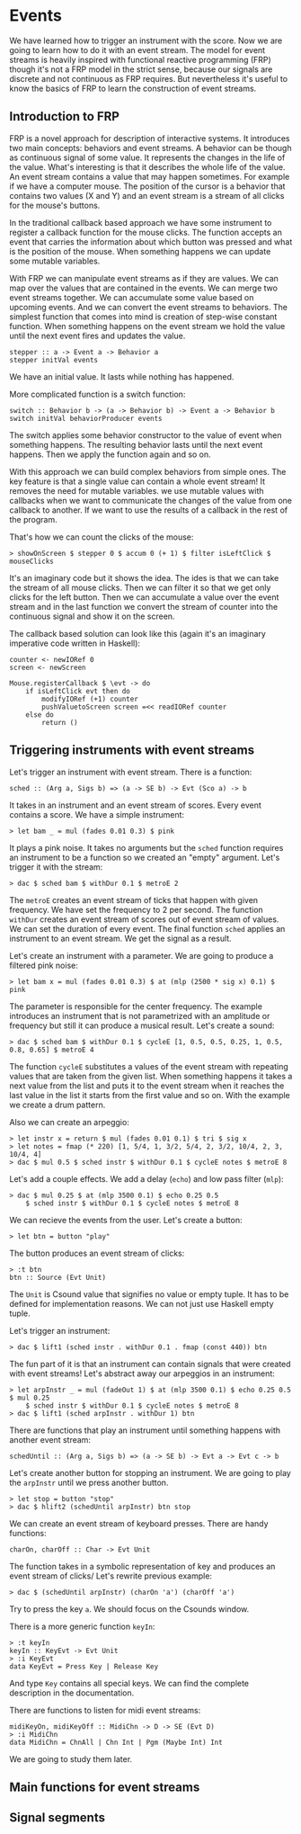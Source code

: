 
Events
=============================

We have learned how to trigger an instrument with the score.
Now we are going to learn how to do it with an event stream.
The model for event streams is heavily inspired with 
functional reactive programming (FRP) though it's not a FRP
model in the strict sense, because our signals are discrete
and not continuous as FRP requires. But nevertheless it's useful
to know the basics of FRP to learn the construction of event streams.

Introduction to FRP
------------------------------------

FRP is a novel approach for description of interactive systems.
It introduces two main concepts: behaviors and event streams. 
A behavior can be though as continuous signal of some value.
It represents the changes in the life of the value. 
What's interesting is that it describes the whole 
life of the value. An event stream contains a value
that may happen sometimes. For example if we have a computer mouse.
The position of the cursor is a behavior that contains two values 
(X and Y) and an event stream is a stream of all clicks
for the mouse's buttons.

In the traditional callback based approach we have
some instrument to register a callback function for the mouse clicks.
The function accepts an event that carries the information about
which button was pressed and what is the position of the mouse. 
When something happens we can update some mutable variables.

With FRP we can manipulate event streams as if they are values.
We can map over the values that are contained in the events.
We can merge two event streams together. We can accumulate
some value based on upcoming events. And we can convert the 
event streams to behaviors. The simplest function that
comes into mind is creation of step-wise constant function.
When something happens on the event stream we hold the value
until the next event fires and updates the value.

~~~
stepper :: a -> Event a -> Behavior a
stepper initVal events
~~~

We have an initial value. It lasts while nothing has happened.

More complicated function is a switch function:

~~~
switch :: Behavior b -> (a -> Behavior b) -> Event a -> Behavior b
switch initVal behaviorProducer events
~~~

The switch applies some behavior constructor to the value of event
when something happens. The resulting behavior lasts until
the next event happens. Then we apply the function again and so on.

With this approach we can build complex behaviors from simple ones.
The key feature is that a single value can contain a whole event stream!
It removes the need for mutable variables. we use mutable
values with callbacks when we want to communicate the changes of
the value from one callback to another. If we want to use the results of
a callback in the rest of the program. 

That's how we can count the clicks of the mouse:

~~~
> showOnScreen $ stepper 0 $ accum 0 (+ 1) $ filter isLeftClick $ mouseClicks
~~~

It's an imaginary code but it shows the idea. The ides is 
that we can take the stream of all mouse clicks. Then we can filter it
so that we get only clicks for the left button. Then we can accumulate
a value over the event stream and in the last function we convert
the stream of counter into the continuous signal and show it on the screen.

The callback based solution can look like this (again it's an imaginary imperative
code written in Haskell):

~~~
counter <- newIORef 0
screen <- newScreen

Mouse.registerCallback $ \evt -> do
    if isLeftClick evt then do
    	modifyIORef (+1) counter
    	pushValuetoScreen screen =<< readIORef counter
    else do
    	return ()
~~~

Triggering instruments with event streams
-----------------------------------

Let's trigger an instrument with event stream.
There is a function:

~~~
sched :: (Arg a, Sigs b) => (a -> SE b) -> Evt (Sco a) -> b
~~~

It takes in an instrument and an event stream of scores. 
Every event contains a score. We have a simple instrument:

~~~
> let bam _ = mul (fades 0.01 0.3) $ pink
~~~

It plays a pink noise. It takes no arguments but the
`sched` function requires an instrument to be a function
so we created an "empty" argument.
Let's trigger it with the stream:

~~~
> dac $ sched bam $ withDur 0.1 $ metroE 2
~~~

The `metroE` creates an event stream of ticks that
happen with given frequency. We have set the frequency to 2 
per second. The function `withDur` creates an event stream of scores 
out of event stream of values. We can set the duration of every event.
The final function `sched` applies an instrument to an event stream.
We get the signal as a result.

Let's create an instrument with a parameter. We are going
to produce a filtered pink noise:

~~~
> let bam x = mul (fades 0.01 0.3) $ at (mlp (2500 * sig x) 0.1) $ pink
~~~

The parameter is responsible for the center frequency. 
The example introduces an instrument that is not parametrized
with an amplitude or frequency but still it can produce
a musical result. Let's create a sound:

~~~
> dac $ sched bam $ withDur 0.1 $ cycleE [1, 0.5, 0.5, 0.25, 1, 0.5, 0.8, 0.65] $ metroE 4
~~~

The function `cycleE` substitutes a values of the event stream with 
repeating values that are taken from the given list. When something
happens it takes a next value from the list and puts it to the 
event stream when it reaches the last value in the list it starts 
from the first value and so on. With the example we create a drum pattern.

Also we can create an arpeggio:

~~~
> let instr x = return $ mul (fades 0.01 0.1) $ tri $ sig x
> let notes = fmap (* 220) [1, 5/4, 1, 3/2, 5/4, 2, 3/2, 10/4, 2, 3, 10/4, 4]
> dac $ mul 0.5 $ sched instr $ withDur 0.1 $ cycleE notes $ metroE 8
~~~

Let's add a couple effects. We add a delay (`echo`) and low pass filter (`mlp`):

~~~
> dac $ mul 0.25 $ at (mlp 3500 0.1) $ echo 0.25 0.5 
	$ sched instr $ withDur 0.1 $ cycleE notes $ metroE 8
~~~

We can recieve the events from the user. Let's create a button:

~~~
> let btn = button "play"
~~~

The button produces an event stream of clicks:

~~~	
> :t btn
btn :: Source (Evt Unit)
~~~

The `Unit` is Csound value that signifies no value or empty tuple.
It has to be defined for implementation reasons. We can not just use Haskell empty tuple.

Let's trigger an instrument:

~~~
> dac $ lift1 (sched instr . withDur 0.1 . fmap (const 440)) btn
~~~

The fun part of it is that an instrument can contain signals that were 
created with event streams! Let's abstract away our arpeggios in an instrument:

~~~
> let arpInstr _ = mul (fadeOut 1) $ at (mlp 3500 0.1) $ echo 0.25 0.5 $ mul 0.25 
	$ sched instr $ withDur 0.1 $ cycleE notes $ metroE 8
> dac $ lift1 (sched arpInstr . withDur 1) btn
~~~

There are functions that play an instrument until something happens 
with another event stream:

~~~
schedUntil :: (Arg a, Sigs b) => (a -> SE b) -> Evt a -> Evt c -> b
~~~

Let's create another button for stopping an instrument. 
We are going to play the `arpInstr` until we press another button.

~~~
> let stop = button "stop"
> dac $ hlift2 (schedUntil arpInstr) btn stop
~~~

We can create an event stream of keyboard presses. 
There are handy functions:

~~~
charOn, charOff :: Char -> Evt Unit
~~~

The function takes in a symbolic representation of key and produces
an event stream of clicks/ Let's rewrite previous example:

~~~
> dac $ (schedUntil arpInstr) (charOn 'a') (charOff 'a')
~~~

Try to press the key `a`. We should focus on the Csounds window.

There is a more generic function `keyIn`:

~~~
> :t keyIn
keyIn :: KeyEvt -> Evt Unit
> :i KeyEvt
data KeyEvt = Press Key | Release Key
~~~

And type `Key` contains all special keys. We can find the complete
description in the documentation.

There are functions to listen for midi event streams:

~~~
midiKeyOn, midiKeyOff :: MidiChn -> D -> SE (Evt D)
> :i MidiChn
data MidiChn = ChnAll | Chn Int | Pgm (Maybe Int) Int
~~~

We are going to study them later.


Main functions for event streams
-----------------------------------------------------

Signal segments
------------------------------------------------------

